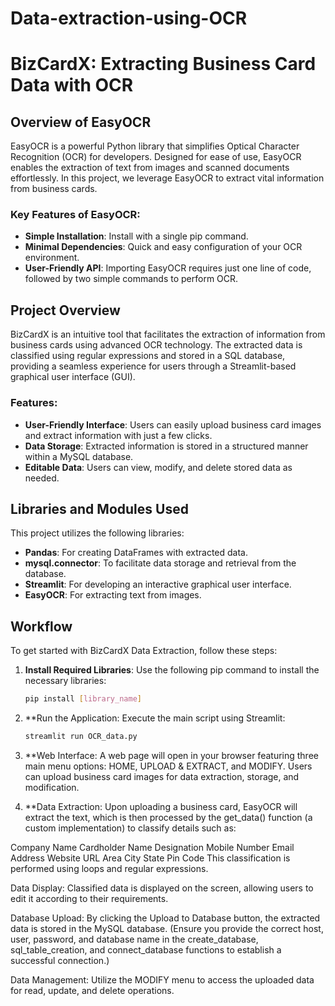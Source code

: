 # Data-extraction-using-OCR
# BizCardX: Extracting Business Card Data with OCR

## Overview of EasyOCR

EasyOCR is a powerful Python library that simplifies Optical Character Recognition (OCR) for developers. Designed for ease of use, EasyOCR enables the extraction of text from images and scanned documents effortlessly. In this project, we leverage EasyOCR to extract vital information from business cards.

### Key Features of EasyOCR:
- **Simple Installation**: Install with a single pip command.
- **Minimal Dependencies**: Quick and easy configuration of your OCR environment.
- **User-Friendly API**: Importing EasyOCR requires just one line of code, followed by two simple commands to perform OCR.

## Project Overview

BizCardX is an intuitive tool that facilitates the extraction of information from business cards using advanced OCR technology. The extracted data is classified using regular expressions and stored in a SQL database, providing a seamless experience for users through a Streamlit-based graphical user interface (GUI).

### Features:
- **User-Friendly Interface**: Users can easily upload business card images and extract information with just a few clicks.
- **Data Storage**: Extracted information is stored in a structured manner within a MySQL database.
- **Editable Data**: Users can view, modify, and delete stored data as needed.

## Libraries and Modules Used

This project utilizes the following libraries:
- **Pandas**: For creating DataFrames with extracted data.
- **mysql.connector**: To facilitate data storage and retrieval from the database.
- **Streamlit**: For developing an interactive graphical user interface.
- **EasyOCR**: For extracting text from images.

## Workflow

To get started with BizCardX Data Extraction, follow these steps:

1. **Install Required Libraries**: Use the following pip command to install the necessary libraries:

   ```bash
   pip install [library_name]
2. **Run the Application: Execute the main script using Streamlit:

   ```bash
   streamlit run OCR_data.py
3. **Web Interface: A web page will open in your browser featuring three main menu options: HOME, UPLOAD & EXTRACT, and MODIFY. Users can upload business card images for data extraction, storage, and modification.

4. **Data Extraction: Upon uploading a business card, EasyOCR will extract the text, which is then processed by the get_data() function (a custom implementation) to classify details such as:

Company Name
Cardholder Name
Designation
Mobile Number
Email Address
Website URL
Area
City
State
Pin Code
This classification is performed using loops and regular expressions.

Data Display: Classified data is displayed on the screen, allowing users to edit it according to their requirements.

Database Upload: By clicking the Upload to Database button, the extracted data is stored in the MySQL database. (Ensure you provide the correct host, user, password, and database name in the create_database, sql_table_creation, and connect_database functions to establish a successful connection.)

Data Management: Utilize the MODIFY menu to access the uploaded data for read, update, and delete operations.
